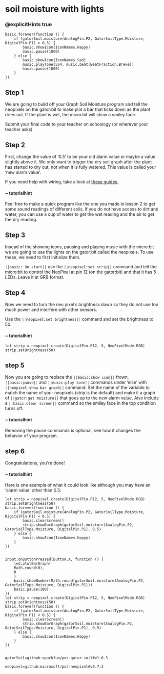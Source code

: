 # soil moisture with lights
### @explicitHints true
 
```template
basic.forever(function () {
    if (gatorSoil.moisture(AnalogPin.P2, GatorSoilType.Moisture, DigitalPin.P1) > 0.5) {
        basic.showIcon(IconNames.Happy)
        basic.pause(1000)
    } else {
        basic.showIcon(IconNames.Sad)
        music.playTone(554, music.beat(BeatFraction.Breve))
        basic.pause(1000)
    }
})
```
 
## Step 1
 
We are going to build off your Graph Soil Moisture program and tell the neopixels on the gator:bit to make plot a bar that ticks down as the plant dries out. If the plant is wet, the micro:bit will show a smiley face. 
 
Submit your final code to your teacher on schoology (or wherever your teacher asks)
 
## Step 2
 
First, change the value of ‘0.5’ to be your old alarm value or maybe a value slightly above it. We only want to trigger the dry soil graph after the plant has started to dry out, not when it is fully watered. This value is called your ‘new alarm value’.
 
If you need help with wiring, take a look at [these guides.](https://docs.google.com/document/d/1KrhVLl_owwXz_xAVbcIEAG9O5N4wdBY3mjd-GX34Bag/edit?usp=sharing)
 
#### ~ tutorialhint
Feel free to make a quick program like the one you made in lesson 2 to get some sound readings of different soils. If you do not have access to dirt and water, you can use a cup of water to get the wet reading and the air to get the dry reading.
 
## Step 3
 
Insead of the showing icons, pausing and playing music with the micro:bit we are going to use the lights on the gator:bit called the neopixels. To use these, we need to first initialize them.
 
``||basic: On start||`` use the ``||neopixel:set strip||`` command and tell the micro:bit to control the NeoPixel at pin 12 (on the gator:bit) and that it has 5 LEDs. Leave it at GRB format. 
 
## Step 4
 
Now we need to turn the neo pixel’s brightness down so they do not use too much power and interfere with other sensors.
 
Use the ``||neopixel:set brightness||`` command and set the brightness to 50.
 
#### ~ tutorialhint
```blocks
let strip = neopixel.create(DigitalPin.P12, 5, NeoPixelMode.RGB)
strip.setBrightness(50)
```
 
## step 5
 
Now you are going to replace the ``||basic:show icon||`` frown, ``||basic:pause||`` and ``||music:play tone||`` commands under ‘else’ with ``||neopixel:show bar graph||`` command. Set the name of the variable to match the name of your neopixels (strip is the default) and make it a graph of ``||gator:get moisture||`` that goes up to the new alarm value. Also include a ``||basic:clear screen||`` command so the smiley face in the top condition turns off. 
 
#### ~ tutorialhint
Removing the pause commands is optional, see how it changes the behavior of your program.
 
## step 6
 
Congratulations, you're done!
 
#### ~ tutorialhint
 
Here is one example of what it could look like although you may have an ‘alarm value’ other than 0.5:
```blocks
let strip = neopixel.create(DigitalPin.P12, 5, NeoPixelMode.RGB)
strip.setBrightness(50)
basic.forever(function () {
    if (gatorSoil.moisture(AnalogPin.P2, GatorSoilType.Moisture, DigitalPin.P1) < 0.5) {
        basic.clearScreen()
        strip.showBarGraph(gatorSoil.moisture(AnalogPin.P2, GatorSoilType.Moisture, DigitalPin.P1), 0.5)
    } else {
        basic.showIcon(IconNames.Happy)
    }
})
 
```
 
```ghost
input.onButtonPressed(Button.A, function () {
    led.plotBarGraph(
    Math.round(0),
    0
    )
    basic.showNumber(Math.round(gatorSoil.moisture(AnalogPin.P2, GatorSoilType.Moisture, DigitalPin.P1)))
    basic.pause(100)
})
let strip = neopixel.create(DigitalPin.P12, 5, NeoPixelMode.RGB)
strip.setBrightness(50)
basic.forever(function () {
    if (gatorSoil.moisture(AnalogPin.P2, GatorSoilType.Moisture, DigitalPin.P1) < 0.5) {
        basic.clearScreen()
        strip.showBarGraph(gatorSoil.moisture(AnalogPin.P2, GatorSoilType.Moisture, DigitalPin.P1), 0.5)
    } else {
        basic.showIcon(IconNames.Happy)
    }
})
 
```
 
 
```package
gatorSoil=github:sparkfun/pxt-gator-soil#v1.0.3
 
neopixel=github:microsoft/pxt-neopixel#v0.7.3
 
```

 
